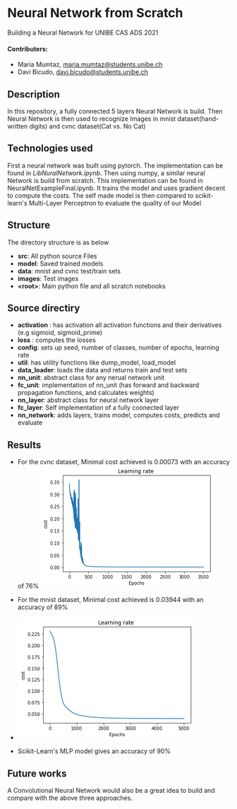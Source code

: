 # Neural Network from Scratch
Building a Neural Network for UNIBE CAS ADS 2021

#### Contributers:
- Maria Mumtaz, maria.mumtaz@students.unibe.ch
- Davi Bicudo, davi.bicudo@students.unibe.ch

## Description

In this repository, a fully connected 5 layers Neural Network is build. Then Neural Network is then used to recognize Images in mnist dataset(hand-written digits)
and cvnc dataset(Cat vs. No Cat)

## Technologies used

First a neural network was built using pytorch. The implementation can be found in *LibNuralNetwork.ipynb*. Then using numpy, a similar neural Network is build from scratch. This implementation can be found in NeuralNetExampleFinal.ipynb. It trains the model and uses gradient decent to compute the costs.
The self made model is then compared to scikit-learn's Multi-Layer Perceptron to evaluate the quality of our Model

## Structure

The directory structure is as below

- **src**: All python source Files
- **model**: Saved trained models
- **data**: mnist and cvnc test/train sets 
- **images**: Test images 
- **\<root\>**: Main python file and all scratch notebooks

## Source directiry

- **activation** : has activation all activation functions and their derivatives (e.g sigmoid, sigmoid_prime)
- **loss** : computes the losses
- **config**: sets up seed, number of classes, number of epochs, learning rate
- **util**: has utility functions like dump_model, load_model
- **data_loader**: loads the data and returns train and test sets
- **nn_unit**: abstract class for any nerual network unit
- **fc_unit**: implementation of nn_unit (has forward and backward propagation functions, and calculates weights)
- **nn_layer**: abstract class for neural network layer
- **fc_layer**: Self implementation of a fully coonected layer
- **nn_network**: adds layers, trains model, computes costs, predicts and evaluate


## Results

- For the cvnc dataset, Minimal cost achieved is 0.00073 with an accuracy of 76%
  ![alt text](https://raw.githubusercontent.com/MariaMumtaz/NeuralNetProj/master/images/cvnc.png)
  
- For the mnist dataset, Minimal cost achieved is 0.03944 with an accuracy of 89%
- ![alt text](https://raw.githubusercontent.com/MariaMumtaz/NeuralNetProj/master/images/minst.png)
  
- Scikit-Learn's MLP model gives an accuracy of 90%


## Future works

A Convolutional Neural Network would also be a great idea to build and compare with the above three approaches.
